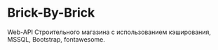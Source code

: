 # Brick-By-Brick
Web-API Строительного магазина с использованием кэширования, MSSQL, Bootstrap, fontawesome.

